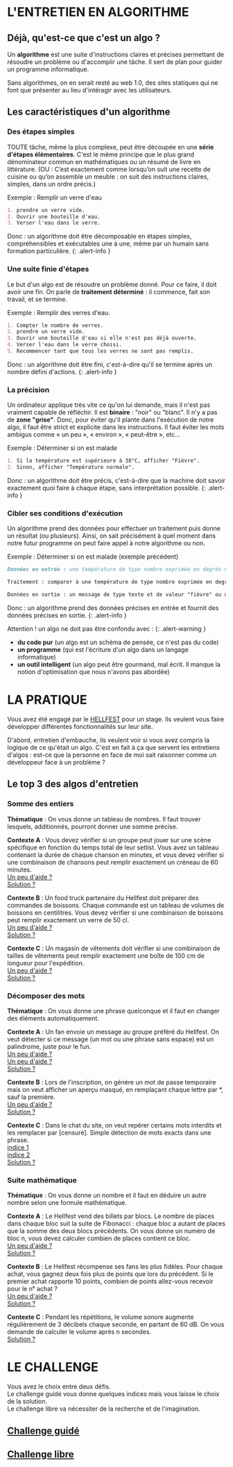 # L'ENTRETIEN EN ALGORITHME
## Déjà, qu'est-ce que c'est un algo ?
Un **algorithme** est une suite d'instructions claires et précises permettant de résoudre un problème ou d'accomplir une tâche. Il sert de plan pour guider un programme informatique.  

Sans algorithmes, on en serait resté au web 1.0, des sites statiques qui ne font que présenter au lieu d'intéragir avec les utilisateurs.


## Les caractéristiques d'un algorithme
### Des étapes simples
TOUTE tâche, même la plus complexe, peut être découpée en une **série d'étapes élémentaires**. C'est le même principe que le plus grand dénominateur commun en mathématiques ou un résumé de livre en littérature. (OU : C’est exactement comme lorsqu’on suit une recette de cuisine ou qu’on assemble un meuble : on suit des instructions claires, simples, dans un ordre précis.)

Exemple : Remplir un verre d'eau
```md
1. prendre un verre vide.  
2. Ouvrir une bouteille d'eau.
3. Verser l'eau dans le verre.
```

Donc : un algorithme doit être décomposable en étapes simples, compréhensibles et exécutables une à une, même par un humain sans formation particulière.
{: .alert-info }


### Une suite finie d'étapes
Le but d'un algo est de résoudre un problème donné. Pour ce faire, il doit avoir une fin. On parle de **traitement déterminé** : il commence, fait son travail, et se termine.

Exemple : Remplir des verres d'eau.
```md
1. Compter le nombre de verres.
2. prendre un verre vide.
3. Ouvrir une bouteille d'eau si elle n'est pas déjà ouverte.
4. Verser l'eau dans le verre choisi.
5. Recommencer tant que tous les verres ne sont pas remplis.
```

Donc : un algorithme doit être fini, c'est-à-dire qu'il se termine après un nombre défini d'actions.
{: .alert-info }


### La précision
Un ordinateur applique très vite ce qu'on lui demande, mais il n'est pas vraiment capable de réfléchir. Il est **binaire** : "noir" ou "blanc". Il n'y a pas de **zone "grise"**. Donc, pour éviter qu'il plante dans l'exécution de notre algo, il faut être strict et explicite dans les instructions. Il faut éviter les mots ambigus comme « un peu », « environ », « peut-être », etc...

Exemple : Déterminer si on est malade
```md
1. Si la température est supérieure à 38°C, afficher "Fièvre".
2. Sinon, afficher "Température normale".
```

Donc : un algorithme doit être précis, c'est-à-dire que la machine doit savoir exactement quoi faire à chaque étape, sans interprétation possible.
{: .alert-info }


### Cibler ses conditions d'exécution
Un algorithme prend des données pour effectuer un traitement puis donne un résultat (ou plusieurs). Ainsi, on sait précisément à quel moment dans notre futur programme on peut faire appel à notre algorithme ou non.

Exemple : Déterminer si on est malade (exemple précédent)
```md
Données en entrée : une température de type nombre exprimée en degrés Celsius.

Traitement : comparer à une température de type nombre exprimée en degrés Celsius et de valeur "38".

Données en sortie : un message de type texte et de valeur "fièvre" ou de valeur "température normale". 
```

Donc : un algorithme prend des données précises en entrée et fournit des données précises en sortie.
{: .alert-info }

Attention !
un algo ne doit pas être confondu avec : 
{: .alert-warning }
- **du code pur** (un algo est un schéma de pensée, ce n'est pas du code)
- **un programme** (qui est l'écriture d'un algo dans un langage informatique)
- **un outil intelligent** (un algo peut être gourmand, mal écrit. Il manque la notion d'optimisation que nous n'avons pas abordée)


# LA PRATIQUE
Vous avez été engagé par le [HELLFEST](https://fr.wikipedia.org/wiki/Hellfest) pour un stage. Ils veulent vous faire développer différentes fonctionnalités sur leur site.  

D'abord, entretien d'embauche, ils veulent voir si vous avez compris la logique de ce qu'était un algo. C'est en fait à ça que servent les entretiens d'algos : est-ce que la personne en face de moi sait raisonner comme un développeur face à un problème ?


## Le top 3 des algos d'entretien
### Somme des entiers
**Thématique** : On vous donne un tableau de nombres. Il faut trouver lesquels, additionnés, pourront donner une somme précise.

**Contexte A** : Vous devez vérifier si un groupe peut jouer sur une scène spécifique en fonction du temps total de leur setlist. Vous avez un tableau contenant la durée de chaque chanson en minutes, et vous devez vérifier si une combinaison de chansons peut remplir exactement un créneau de 60 minutes.  
[Un peu d'aide ?](https://developer.mozilla.org/fr/docs/Web/JavaScript/Guide/Loops_and_iteration)  
[Solution ?](docs/integersSum_exampleA.md)

**Contexte B** : Un food truck partenaire du Hellfest doit préparer des commandes de boissons. Chaque commande est un tableau de volumes de boissons en centilitres. Vous devez vérifier si une combinaison de boissons peut remplir exactement un verre de 50 cl.  
[Un peu d'aide ?](https://developer.mozilla.org/fr/docs/Web/JavaScript/Guide/Loops_and_iteration)  
[Solution ?](docs/integersSum_exampleB.md)

**Contexte C** : Un magasin de vêtements doit vérifier si une combinaison de tailles de vêtements peut remplir exactement une boîte de 100 cm de longueur pour l'expédition.  
[Un peu d'aide ?](https://developer.mozilla.org/fr/docs/Web/JavaScript/Guide/Loops_and_iteration)  
[Solution ?](docs/integersSum_exampleC.md)


### Décomposer des mots
**Thématique** : On vous donne une phrase quelconque et il faut en changer des éléments automatiquement.

**Contexte A** : Un fan envoie un message au groupe préféré du Hellfest. On veut détecter si ce message (un mot ou une phrase sans espace) est un palindrome, juste pour le fun.  
[Un peu d'aide ?](https://developer.mozilla.org/fr/docs/Web/JavaScript/Reference/Global_Objects/String/split)  
[Un peu d'aide ?](https://developer.mozilla.org/fr/docs/Web/JavaScript/Reference/Global_Objects/Array/reverse)  
[Solution ?](docs/stringsManipulation_exampleA.md)

**Contexte B** : Lors de l'inscription, on génère un mot de passe temporaire mais on veut afficher un aperçu masqué, en remplaçant chaque lettre par *, sauf la première.  
[Un peu d'aide ?](https://developer.mozilla.org/fr/docs/Web/JavaScript/Reference/Global_Objects/String/repeat)  
[Solution ?](docs/stringsManipulation_exampleB.md)

**Contexte C** : Dans le chat du site, on veut repérer certains mots interdits et les remplacer par [censuré]. Simple détection de mots exacts dans une phrase.  
[indice 1](https://developer.mozilla.org/fr/docs/Web/JavaScript/Reference/Global_Objects/Array/map)  
[indice 2](https://developer.mozilla.org/fr/docs/Web/JavaScript/Reference/Global_Objects/Array/includes)  
[Solution ?](docs/stringsManipulation_exampleC.md)


### Suite mathématique
**Thématique** : On vous donne un nombre et il faut en déduire un autre nombre selon une formule mathématique.

**Contexte A** : Le Hellfest vend des billets par blocs. Le nombre de places dans chaque bloc suit la suite de Fibonacci : chaque bloc a autant de places que la somme des deux blocs précédents. On vous donne un numéro de bloc n, vous devez calculer combien de places contient ce bloc.  
[Un peu d'aide ?](https://fr.wikipedia.org/wiki/Suite_de_Fibonacci)  
[Solution ?](docs/numbers_exampleA.md)

**Contexte B** : Le Hellfest récompense ses fans les plus fidèles. Pour chaque achat, vous gagnez deux fois plus de points que lors du précédent. Si le premier achat rapporte 10 points, combien de points allez-vous recevoir pour le nᵉ achat ?  
[Un peu d'aide ?](https://developer.mozilla.org/fr/docs/Web/JavaScript/Reference/Global_Objects/Math/pow)  
[Solution ?](docs/numbers_exampleB.md)

**Contexte C** : Pendant les répétitions, le volume sonore augmente régulièrement de 3 décibels chaque seconde, en partant de 60 dB. On vous demande de calculer le volume après n secondes.  
[Solution ?](docs/numbers_exampleC.md)


# LE CHALLENGE
Vous avez le choix entre deux défis.  
Le challenge guidé vous donne quelques indices mais vous laisse le choix de la solution.  
Le challenge libre va nécessiter de la recherche et de l'imagination.


## [Challenge guidé](CHALLENGE_A.md)


## [Challenge libre](CHALLENGE_B.md)
